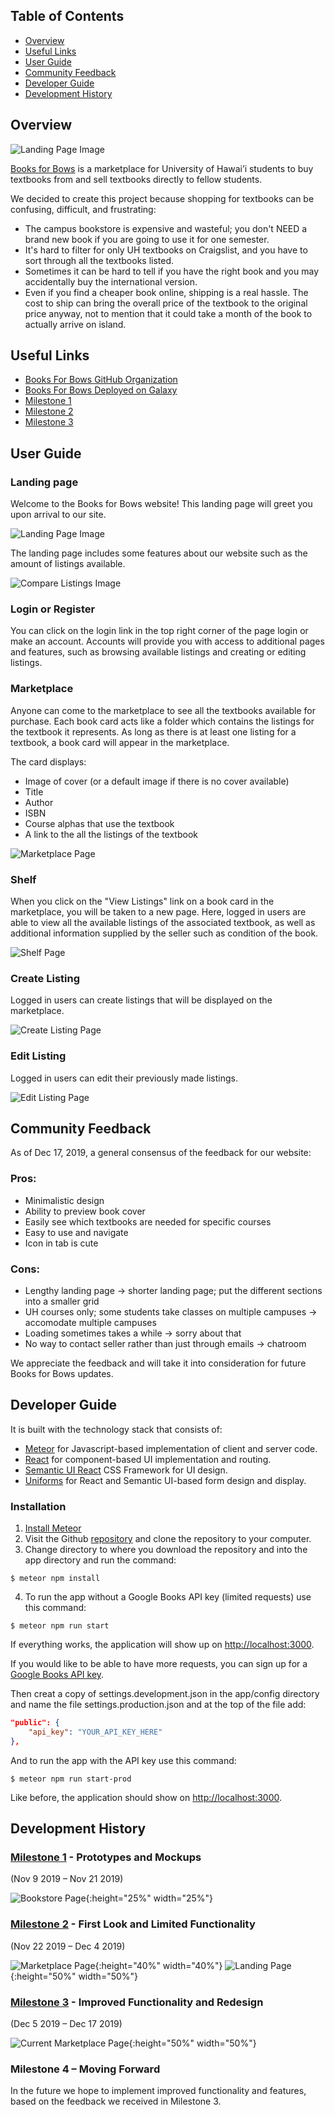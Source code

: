 
## Table of Contents

* [Overview](#overview)
* [Useful Links](#useful-links)
* [User Guide](#user-guide)
* [Community Feedback](#community-feedback)
* [Developer Guide](#developer-guide)
* [Development History](#development-history)

## Overview

![Landing Page Image](assets/images/Landing_Favicon.png "Landing Page")

[Books for Bows](http://books-for-bows.meteorapp.com/#/) is a marketplace for University of Hawai’i students to buy textbooks from and sell textbooks directly to fellow students. 

We decided to create this project because shopping for textbooks can be confusing, difficult, and frustrating:
* The campus bookstore is expensive and wasteful; you don't NEED a brand new book if you are going to use it for one semester. 
* It's hard to filter for only UH textbooks on Craigslist, and you have to sort through all the textbooks listed.
* Sometimes it can be hard to tell if you have the right book and you may accidentally buy the international version. 
* Even if you find a cheaper book online, shipping is a real hassle. The cost to ship can bring the overall price of the textbook to the original price anyway, not to mention that it could take a month of the book to actually arrive on island. 

## Useful Links

* [Books For Bows GitHub Organization](https://github.com/books-for-bows)
* [Books For Bows Deployed on Galaxy](http://books-for-bows.meteorapp.com/#/)
* [Milestone 1](https://github.com/books-for-bows/books-for-bows/projects/2)
* [Milestone 2](https://github.com/books-for-bows/books-for-bows/projects/3)
* [Milestone 3](https://github.com/books-for-bows/books-for-bows/projects/4)

## User Guide
### Landing page
Welcome to the Books for Bows website! This landing page will greet you upon arrival to our site.

![Landing Page Image](assets/images/Landing.png "Landing Page")

The landing page includes some features about our website such as the amount of listings available. 

![Compare Listings Image](assets/images/Landing_CompareListing.png "Compare Listings")

### Login or Register
You can click on the login link in the top right corner of the page login or make an account. Accounts will provide you with access to additional pages and features, such as browsing available listings and creating or editing listings.

### Marketplace
Anyone can come to the marketplace to see all the textbooks available for purchase. Each book card acts like a folder which contains the listings for the textbook it represents. As long as there is at least one listing for a textbook, a book card will appear in the marketplace. 

The card displays:
* Image of cover (or a default image if there is no cover available)
* Title
* Author
* ISBN
* Course alphas that use the textbook 
* A link to the all the listings of the textbook 

![Marketplace Page](assets/images/Marketplace.png "Marketplace Page")

### Shelf
When you click on the "View Listings" link on a book card in the marketplace, you will be taken to a new page. Here, logged in users are able to view all the available listings of the associated textbook, as well as additional information supplied by the seller such as condition of the book. 

![Shelf Page](assets/images/ShelfPage.png "Shelf Page")

### Create Listing
Logged in users can create listings that will be displayed on the marketplace.

![Create Listing Page](assets/images/AddListing.png "Create Listing Page")

### Edit Listing
Logged in users can edit their previously made listings. 

![Edit Listing Page](assets/images/EditListing.png "Edit Listing Page")


## Community Feedback 

As of Dec 17, 2019, a general consensus of the feedback for our website: 
### Pros:
* Minimalistic design 
* Ability to preview book cover 
* Easily see which textbooks are needed for specific courses
* Easy to use and navigate 
* Icon in tab is cute

### Cons:
* Lengthy landing page -> shorter landing page; put the different sections into a smaller grid
* UH courses only; some students take classes on multiple campuses -> accomodate multiple campuses
* Loading sometimes takes a while -> sorry about that
* No way to contact seller rather than just through emails -> chatroom 

We appreciate the feedback and will take it into consideration for future Books for Bows updates. 


## Developer Guide 

It is built with the technology stack that consists of:

* [Meteor](https://www.meteor.com/) for Javascript-based implementation of client and server code.
* [React](https://reactjs.org/) for component-based UI implementation and routing.
* [Semantic UI React](https://react.semantic-ui.com/) CSS Framework for UI design.
* [Uniforms](https://uniforms.tools/) for React and Semantic UI-based form design and display.

### Installation
1. [Install Meteor](https://www.meteor.com/install)
2. Visit the Github [repository](https://github.com/books-for-bows/books-for-bows) and clone the repository to your computer.
3. Change directory to where you download the repository and into the app directory and run the command:

```
$ meteor npm install
```

4. To run the app without a Google Books API key (limited requests) use this command:

```
$ meteor npm run start
```

If everything works, the application will show up on [http://localhost:3000](http://localhost:3000).

If you would like to be able to have more requests, you can sign up for a [Google Books API key](https://developers.google.com/books/).

Then creat a copy of settings.development.json in the app/config directory and name the file settings.production.json and at the top of the file add:

```json
"public": {
    "api_key": "YOUR_API_KEY_HERE"
},
```

And to run the app with the API key use this command:

```
$ meteor npm run start-prod
```

Like before, the application should show on [http://localhost:3000](http://localhost:3000).

## Development History 
### [Milestone 1](https://github.com/books-for-bows/books-for-bows/projects/2) - Prototypes and Mockups 
(Nov 9 2019 – Nov 21 2019) 

![Bookstore Page](assets/images/prototypes/Bookstore.png "Bookstore Page"){:height="25%" width="25%"}

### [Milestone 2](https://github.com/books-for-bows/books-for-bows/projects/3) - First Look and Limited Functionality
(Nov 22 2019 – Dec 4 2019) 

![Marketplace Page](assets/images/mockups/marketplace-mockup.png "Marketplace Page"){:height="40%" width="40%"}
![Landing Page](assets/images/mockups/landing.png "Landing Page"){:height="50%" width="50%"}

### [Milestone 3](https://github.com/books-for-bows/books-for-bows/projects/4) - Improved Functionality and Redesign
(Dec 5 2019 – Dec 17 2019) 

![Current Marketplace Page](assets/images/Marketplace.png "Current Page"){:height="50%" width="50%"}

### Milestone 4 – Moving Forward 
In the future we hope to implement improved functionality and features, based on the feedback we received in Milestone 3. 

